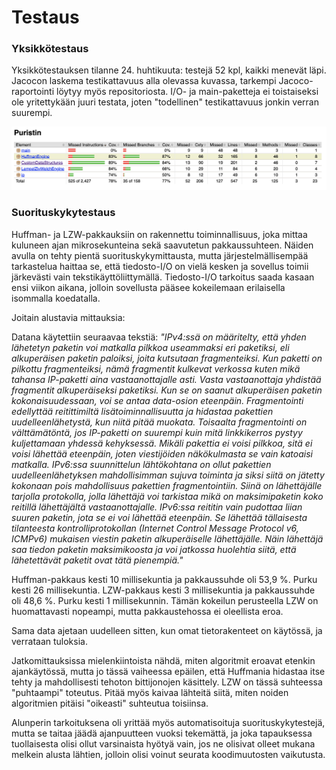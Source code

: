# Testaus

### Yksikkötestaus

Yksikkötestauksen tilanne 24. huhtikuuta: testejä 52 kpl, kaikki menevät läpi. Jacocon laskema testikattavuus alla olevassa kuvassa, tarkempi Jacoco-raportointi löytyy myös repositoriosta. I/O- ja main-paketteja ei toistaiseksi ole yritettykään juuri testata, joten "todellinen" testikattavuus jonkin verran suurempi.

![](test_coverage_24_4.png)


### Suorituskykytestaus

Huffman- ja LZW-pakkauksiin on rakennettu toiminnallisuus, joka mittaa kuluneen ajan mikrosekunteina sekä saavutetun pakkaussuhteen. Näiden avulla on tehty pientä suorituskykymittausta, mutta järjestelmällisempää tarkastelua haittaa se, että tiedosto-I/O on vielä kesken ja sovellus toimii järkevästi vain tekstikäyttöliittymällä. Tiedosto-I/O tarkoitus saada kasaan ensi viikon aikana, jolloin sovellusta pääsee kokeilemaan erilaisella isommalla koedatalla.

Joitain alustavia mittauksia:

Datana käytettiin seuraavaa tekstiä: *"IPv4:ssä on määritelty, että yhden lähetetyn paketin voi matkalla pilkkoa useammaksi eri paketiksi, eli alkuperäisen paketin paloiksi, joita kutsutaan fragmenteiksi. Kun paketti on pilkottu fragmenteiksi, nämä fragmentit kulkevat verkossa kuten mikä tahansa IP-paketti aina vastaanottajalle asti. Vasta vastaanottaja yhdistää fragmentit alkuperäiseksi paketiksi. Kun se on saanut alkuperäisen paketin kokonaisuudessaan, voi se antaa data-osion eteenpäin. Fragmentointi edellyttää reitittimiltä lisätoiminnallisuutta ja hidastaa pakettien uudelleenlähetystä, kun niitä pitää muokata. Toisaalta fragmentointi on välttämätöntä, jos IP-paketti on suurempi kuin mitä linkkikerros pystyy kuljettamaan yhdessä kehyksessä. Mikäli pakettia ei voisi pilkkoa, sitä ei voisi lähettää eteenpäin, joten viestijöiden näkökulmasta se vain katoaisi matkalla. IPv6:ssa suunnittelun lähtökohtana on ollut pakettien uudelleenlähetyksen mahdollisimman sujuva toiminta ja siksi siitä on jätetty kokonaan pois mahdollisuus pakettien fragmentointiin. Siinä on lähettäjälle tarjolla protokolla, jolla lähettäjä voi tarkistaa mikä on maksimipaketin koko reitillä lähettäjältä vastaanottajalle. IPv6:ssa reititin vain pudottaa liian suuren paketin, jota se ei voi lähettää eteenpäin. Se lähettää tällaisesta tilanteesta kontrolliprotokollan (Internet Control Message Protocol v6, ICMPv6) mukaisen viestin paketin alkuperäiselle lähettäjälle. Näin lähettäjä saa tiedon paketin maksimikoosta ja voi jatkossa huolehtia siitä, että lähetettävät paketit ovat tätä pienempiä."*

Huffman-pakkaus kesti 10 millisekuntia ja pakkaussuhde oli 53,9 %. Purku kesti 26 millisekuntia. LZW-pakkaus kesti 3 millisekuntia ja pakkaussuhde oli 48,6 %. Purku kesti 1 millisekunnin. Tämän kokeilun perusteella LZW on huomattavasti nopeampi, mutta pakkaustehossa ei oleellista eroa. 

Sama data ajetaan uudelleen sitten, kun omat tietorakenteet on käytössä, ja verrataan tuloksia.

Jatkomittauksissa mielenkiintoista nähdä, miten algoritmit eroavat etenkin ajankäytössä, mutta jo tässä vaiheessa epäilen, että Huffmania hidastaa itse tehty ja mahdollisesti tehoton bittijonojen käsittely. LZW on tässä suhteessa "puhtaampi" toteutus. Pitää myös kaivaa lähteitä siitä, miten noiden algoritmien pitäisi "oikeasti" suhteutua toisiinsa.

Alunperin tarkoituksena oli yrittää myös automatisoituja suorituskykytestejä, mutta se taitaa jäädä ajanpuutteen vuoksi tekemättä, ja joka tapauksessa tuollaisesta olisi ollut varsinaista hyötyä vain, jos ne olisivat olleet mukana melkein alusta lähtien, jolloin olisi voinut seurata koodimuutosten vaikutusta.
